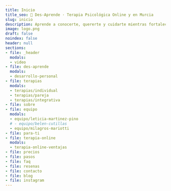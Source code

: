 ```yaml
---
title: Inicio
title_seo: 🧠 Des-Aprende · Terapia Psicológica Online y en Murcia
slug: inicio
description: Aprende a conocerte, quererte y cuidarte mientras fortaleces la relación contigo misma y con los demás. ✅ Cultiva tu autoestima y crece personalmente.
image: logo.png
draft: false
noindex: false
header: null
sections:
- file: _header
  modals:
  - video
- file: des-aprende
  modals:
  - desarrollo-personal
- file: terapias
  modals:
  - terapias/individual
  - terapias/pareja
  - terapias/integrativa
- file: sobre
- file: equipo
  modals:
  - equipo/leticia-martinez-pino
  # - equipo/belen-cutillas
  - equipo/milagros-mariotti
- file: para-ti
- file: terapia-online
  modals:
  - terapia-online-ventajas
- file: precios
- file: pasos
- file: faq
- file: resenas
- file: contacto
- file: blog
- file: instagram
---
```

